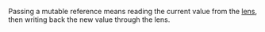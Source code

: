 Passing a mutable reference means reading the current value from the [lens](#borrowing.), then writing back the new value through the lens.
